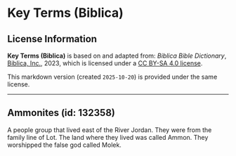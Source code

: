 # Key Terms (Biblica)

## License Information

**Key Terms (Biblica)** is based on and adapted from: _Biblica Bible Dictionary_, [Biblica, Inc.](https://www.biblica.com/), 2023, which is licensed under a [CC BY-SA 4.0 license](https://creativecommons.org/licenses/by-sa/4.0/legalcode.en).

This markdown version (created `2025-10-20`) is provided under the same license.



--------------------------------

## Ammonites (id: 132358)

A people group that lived east of the River Jordan. They were from the family line of Lot. The land where they lived was called Ammon. They worshipped the false god called Molek.


